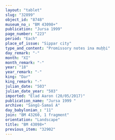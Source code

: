 ```yaml
---
layout: "tablet"
slug: "32899"
object_id: "8748"
museum_no_: "BM 43098+"
publication: "Jursa 1999"
page_number: "223"
period: "Each"
place_of_issue: "Sippar city"
type_and_content: "Promissory notes ina muẖẖi"
day_remark: "-"
month: "XI"
month_remark: "-"
year: "18"
year_remark: "-"
king: "Dar"
king_remark: "-"
julian_date: "503"
julian_date_year: "503"
imported: "Elad Aaron (20/05/2017)"
publication_name: "Jursa 1999 "
archive: "Šangû-Šamaš A"
day_babylonian_: "11"
join: "BM 43260, 1 fragment"
orientation: "Landscape"
title: "BM 43098+"
previous_item: "32902"
---
```

